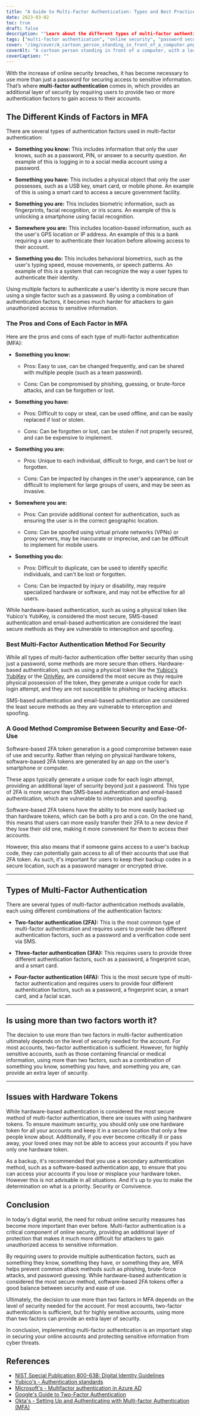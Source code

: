 ```yaml
---
title: "A Guide to Multi-Factor Authentication: Types and Best Practices"
date: 2023-03-02
toc: true
draft: false
description: ""Learn about the different types of multi-factor authentication and how to choose the best one for your security needs in our ultimate guide."
tags: ["multi-factor authentication", "online security", "password security", "authentication factors", "two-factor authentication", "hardware tokens", "software authentication", "cybersecurity", "phishing attacks", "hacking prevention", "data protection", "identity verification", "password safety", "security tokens", "access control", "identity theft", "cyber threats", "digital security", "authentication apps", "cyber defense"]
cover: "/img/cover/A_cartoon_person_standing_in_front_of_a_computer.png"
coverAlt: "A cartoon person standing in front of a computer, with a lock symbol above their head and different types of authentication factors (such as a key, a phone, a fingerprint, etc.) floating around them"
coverCaption: ""
---
```


With the increase of online security breaches, it has become necessary to use more than just a password for securing access to sensitive information. That’s where **multi-factor authentication** comes in, which provides an additional layer of security by requiring users to provide two or more authentication factors to gain access to their accounts.

## The Different Kinds of Factors in MFA

There are several types of authentication factors used in multi-factor authentication:

- **Something you know:** This includes information that only the user knows, such as a password, PIN, or answer to a security question. An example of this is logging in to a social media account using a password.

- **Something you have:** This includes a physical object that only the user possesses, such as a USB key, smart card, or mobile phone. An example of this is using a smart card to access a secure government facility.

- **Something you are:** This includes biometric information, such as fingerprints, facial recognition, or iris scans. An example of this is unlocking a smartphone using facial recognition.

- **Somewhere you are:** This includes location-based information, such as the user's GPS location or IP address. An example of this is a bank requiring a user to authenticate their location before allowing access to their account.

- **Something you do:** This includes behavioral biometrics, such as the user's typing speed, mouse movements, or speech patterns. An example of this is a system that can recognize the way a user types to authenticate their identity.

Using multiple factors to authenticate a user's identity is more secure than using a single factor such as a password. By using a combination of authentication factors, it becomes much harder for attackers to gain unauthorized access to sensitive information.

### The Pros and Cons of Each Factor in MFA

Here are the pros and cons of each type of multi-factor authentication (MFA):

- **Something you know:** 

  - Pros: Easy to use, can be changed frequently, and can be shared with multiple people (such as a team password).
  
  - Cons: Can be compromised by phishing, guessing, or brute-force attacks, and can be forgotten or lost.

- **Something you have:** 

  - Pros: Difficult to copy or steal, can be used offline, and can be easily replaced if lost or stolen.
  
  - Cons: Can be forgotten or lost, can be stolen if not properly secured, and can be expensive to implement.

- **Something you are:**

  - Pros: Unique to each individual, difficult to forge, and can't be lost or forgotten.
  
  - Cons: Can be impacted by changes in the user's appearance, can be difficult to implement for large groups of users, and may be seen as invasive.

- **Somewhere you are:**

  - Pros: Can provide additional context for authentication, such as ensuring the user is in the correct geographic location.
  
  - Cons: Can be spoofed using virtual private networks (VPNs) or proxy servers, may be inaccurate or imprecise, and can be difficult to implement for mobile users.

- **Something you do:**

  - Pros: Difficult to duplicate, can be used to identify specific individuals, and can't be lost or forgotten.
  
  - Cons: Can be impacted by injury or disability, may require specialized hardware or software, and may not be effective for all users.
  
While hardware-based authentication, such as using a physical token like Yubico's YubiKey, is considered the most secure, SMS-based authentication and email-based authentication are considered the least secure methods as they are vulnerable to interception and spoofing.

### Best Multi-Factor Authentication Method For Security

While all types of multi-factor authentication offer better security than using just a password, some methods are more secure than others. Hardware-based authentication, such as using a physical token like the [Yubico's YubiKey](https://amzn.to/3kPk1wy) or the [OnlyKey](https://amzn.to/3Zi5SXM), are considered the most secure as they require physical possession of the token, they generate a unique code for each login attempt, and they are not susceptible to phishing or hacking attacks.

SMS-based authentication and email-based authentication are considered the least secure methods as they are vulnerable to interception and spoofing.

### A Good Method Compromise Between Security and Ease-Of-Use

Software-based 2FA token generation is a good compromise between ease of use and security. Rather than relying on physical hardware tokens, software-based 2FA tokens are generated by an app on the user's smartphone or computer.

These apps typically generate a unique code for each login attempt, providing an additional layer of security beyond just a password. This type of 2FA is more secure than SMS-based authentication and email-based authentication, which are vulnerable to interception and spoofing.

Software-based 2FA tokens have the ability to be more easily backed up than hardware tokens, which can be both a pro and a con. On the one hand, this means that users can more easily transfer their 2FA to a new device if they lose their old one, making it more convenient for them to access their accounts.

However, this also means that if someone gains access to a user's backup code, they can potentially gain access to all of their accounts that use that 2FA token. As such, it's important for users to keep their backup codes in a secure location, such as a password manager or encrypted drive.
______

## Types of Multi-Factor Authentication

There are several types of multi-factor authentication methods available, each using different combinations of the authentication factors:

- **Two-factor authentication (2FA):** This is the most common type of multi-factor authentication and requires users to provide two different authentication factors, such as a password and a verification code sent via SMS.

- **Three-factor authentication (3FA):** This requires users to provide three different authentication factors, such as a password, a fingerprint scan, and a smart card.

- **Four-factor authentication (4FA):** This is the most secure type of multi-factor authentication and requires users to provide four different authentication factors, such as a password, a fingerprint scan, a smart card, and a facial scan.

______

## Is using more than two factors worth it?

The decision to use more than two factors in multi-factor authentication ultimately depends on the level of security needed for the account. For most accounts, two-factor authentication is sufficient. However, for highly sensitive accounts, such as those containing financial or medical information, using more than two factors, such as a combination of something you know, something you have, and something you are, can provide an extra layer of security.

______

## Issues with Hardware Tokens

While hardware-based authentication is considered the most secure method of multi-factor authentication, there are issues with using hardware tokens. To ensure maximum security, you should only use one hardware token for all your accounts and keep it in a secure location that only a few people know about. Additionally, if you ever become critically ill or pass away, your loved ones may not be able to access your accounts if you have only one hardware token.

As a backup, it's recommended that you use a secondary authentication method, such as a software-based authentication app, to ensure that you can access your accounts if you lose or misplace your hardware token. However this is not advisable in all situations. And it's up to you to make the determination on what is a priority. Security or Convivence. 

## Conclusion

In today's digital world, the need for robust online security measures has become more important than ever before. Multi-factor authentication is a critical component of online security, providing an additional layer of protection that makes it much more difficult for attackers to gain unauthorized access to sensitive information.

By requiring users to provide multiple authentication factors, such as something they know, something they have, or something they are, MFA helps prevent common attack methods such as phishing, brute-force attacks, and password guessing. While hardware-based authentication is considered the most secure method, software-based 2FA tokens offer a good balance between security and ease of use.

Ultimately, the decision to use more than two factors in MFA depends on the level of security needed for the account. For most accounts, two-factor authentication is sufficient, but for highly sensitive accounts, using more than two factors can provide an extra layer of security.

In conclusion, implementing multi-factor authentication is an important step in securing your online accounts and protecting sensitive information from cyber threats.

## References

- [NIST Special Publication 800-63B: Digital Identity Guidelines](https://nvlpubs.nist.gov/nistpubs/SpecialPublications/NIST.SP.800-63b.pdf)
- [Yubico's - Authentication standards](https://www.yubico.com/authentication-standards/)
- [Microsoft's - Multifactor authentication in Azure AD ](https://www.microsoft.com/en-us/security/business/identity-access/azure-active-directory-mfa-multi-factor-authentication)
- [Google's Guide to Two-Factor Authentication](https://www.google.com/landing/2step/)
- [Okta's - Setting Up and Authenticating with Multi-factor Authentication (MFA)](https://support.okta.com/help/s/end-user-adoption-toolkit/setting-up-mfa-for-end-users?language=en_US)
